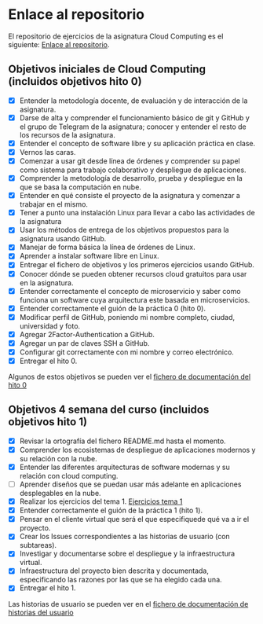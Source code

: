 # Enlace al repositorio

El repositorio de ejercicios de la asignatura Cloud Computing es el siguiente: [Enlace al repositorio](https://github.com/NSInductus/CC_Ejercicios).

## Objetivos iniciales de Cloud Computing (incluidos objetivos hito 0)

- [x] Entender la metodología docente, de evaluación y de interacción de la asignatura.
- [x] Darse de alta y comprender el funcionamiento básico de git y GitHub y el grupo de Telegram de la asignatura; conocer y entender el resto de los recursos de la asignatura.
- [x] Entender el concepto de software libre y su aplicación práctica en clase.
- [x] Vernos las caras.
- [x] Comenzar a usar git desde línea de órdenes y comprender su papel como sistema para trabajo colaborativo y despliegue de aplicaciones.
- [x] Comprender la metodología de desarrollo, prueba y despliegue en la que se basa la computación en nube.
- [x] Entender en qué consiste el proyecto de la asignatura y comenzar a trabajar en el mismo.
- [x] Tener a punto una instalación Linux para llevar a cabo las actividades de la asignatura
- [x] Usar los métodos de entrega de los objetivos propuestos para la asignatura usando GitHub.
- [x] Manejar de forma básica la línea de órdenes de Linux.
- [x] Aprender a instalar software libre en Linux.
- [x] Entregar el fichero de objetivos y los primeros ejercicios usando GitHub.
- [x] Conocer dónde se pueden obtener recursos cloud gratuitos para usar en la asignatura.
- [x] Entender correctamente el concepto de microservicio y saber como funciona un software cuya arquitectura este basada en microservicios.
- [x] Entender correctamente el guión de la práctica 0 (hito 0).
- [x] Modificar perfil de GitHub, poniendo mi nombre completo, ciudad, universidad y foto.
- [x] Agregar 2Factor-Authentication a GitHub.
- [x] Agregar un par de claves SSH a GitHub.
- [x] Configurar git correctamente con mi nombre y correo electrónico.
- [x] Entregar el hito 0.

Algunos de estos objetivos se pueden ver el [fichero de documentación del hito 0](https://github.com/NSInductus/CC_Proyecto/blob/master/docs/hito0.md)

## Objetivos 4 semana del curso (incluidos objetivos hito 1)

- [x] Revisar la ortografía del fichero README.md hasta el momento.
- [x] Comprender los ecosistemas de despliegue de aplicaciones modernos y su relación con la nube.
- [x] Entender las diferentes arquitecturas de software modernas y su relación con cloud computing.
- [ ] Aprender diseños que se puedan usar más adelante en aplicaciones desplegables en la nube.
- [x] Realizar los ejercicios del tema 1. [Ejercicios tema 1](https://github.com/NSInductus/CC_Ejercicios/blob/master/arquitecturas_software_en_la_nube.md)
- [x] Entender correctamente el guión de la práctica 1 (hito 1).
- [x] Pensar en el cliente virtual que será el que especifiquede qué va a ir el proyecto.
- [x] Crear los Issues correspondientes a las historias de usuario (con subtareas).
- [x] Investigar y documentarse sobre el despliegue y la infraestructura virtual.
- [x] Infraestructura del proyecto bien descrita y documentada, especificando las razones por las que se ha elegido cada una.
- [x] Entregar el hito 1.

Las historias de usuario se pueden ver en el [fichero de documentación de historias del usuario](https://github.com/NSInductus/CC_Proyecto/blob/master/docs/historias_de_usuario.md)
